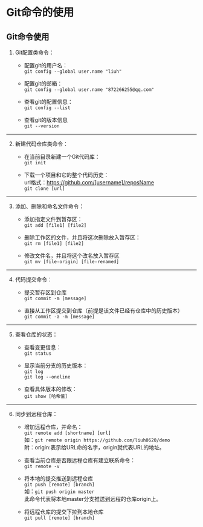 # Git命令的使用

## Git命令使用
1. Git配置类命令：
    - 配置git的用户名：  
    `git config --global user.name "liuh"`

    - 配置git的邮箱：  
    `git config --global user.name "872266255@qq.com" `

    - 查看git的配置信息：  
    `git config --list `

    - 查看git的版本信息  
    `git --version `

----
 2. 新建代码仓库类命令：   
     - 在当前目录新建一个Git代码库：   
     `git init`

     - 下载一个项目和它的整个代码历史：    
     url格式：https://github.com/[username]/reposName   
     `git clone [url]`
---

  3. 添加、删除和命名文件命令：
      - 添加指定文件到暂存区：    
      `git add [file1] [file2]`

      - 删除工作区的文件，并且将这次删除放入暂存区：   
      `git rm [file1] [file2]`

      - 修改文件名，并且将这个改名放入暂存区   
      `git mv [file-origin] [file-renamed]`

----
 4. 代码提交命令：  
     - 提交暂存区到仓库   
     `git commit -m [message]`   

     - 直接从工作区提交到仓库（前提是该文件已经有仓库中的历史版本）  
     `git commit -a -m [message]`

----
 5. 查看仓库的状态：  
    - 查看变更信息：  
    `git status`  

    - 显示当前分支的历史版本：   
    `git log`  
    `git log --oneline`  

    - 查看具体版本的修改：  
    `git show [哈希值]`

---
 6. 同步到远程仓库：  
     - 增加远程仓库，并命名：   
     `git remote add [shortname] [url]`   
     如：`git remote origin https://github.com/liuh0620/demo`  
     附：origin:表示给URL命的名字，origin就代表URL的地址。

     - 查看当前仓库是否跟远程仓库有建立联系命令：  
     `git remote -v`  

     - 将本地的提交推送到远程仓库   
     `git push [remote] [branch]`  
     如：`git push origin master`  
     此命令代表将本地master分支推送到远程的仓库origin上。

     - 将远程仓库的提交下拉到本地仓库   
     `git pull [remote] [branch]`
